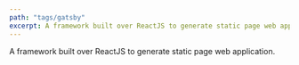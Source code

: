 ```yaml
---
path: "tags/gatsby"
excerpt: A framework built over ReactJS to generate static page web application.
---
```


A framework built over ReactJS to generate static page web application.
